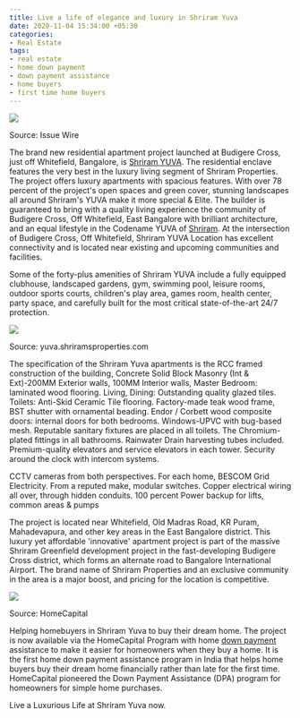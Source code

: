 ```yaml
---
title: Live a life of elegance and luxury in Shriram Yuva
date: 2020-11-04 15:34:00 +05:30
categories:
- Real Estate
tags:
- real estate
- home down payment
- down payment assistance
- home buyers
- first time home buyers
---
```


**[![](https://lh5.googleusercontent.com/k-MTgNe4QqucqALOzRMFViWeKaiiO7SNR6V633ROOzIHFtGLMv07434Il9FLiZGQqSIE59i4XUUaS-4QUqHRRHE_YhV3GlJikBYjcs8cEh8srfgG_t0RItUMAa2NuCZa-pK5KpuZ)](https://homecapital.in/property/768/shriram-yuva-3-bhk)**

Source: Issue Wire

The brand new residential apartment project launched at Budigere Cross, just off Whitefield, Bangalore, is [Shriram YUVA](https://homecapital.in/property/767/shriram-yuva-2-bhk). The residential enclave features the very best in the luxury living segment of Shriram Properties. The project offers luxury apartments with spacious features. With over 78 percent of the project's open spaces and green cover, stunning landscapes all around Shriram's YUVA make it more special & Elite. The builder is guaranteed to bring with a quality living experience the community of Budigere Cross, Off Whitefield, East Bangalore with brilliant architecture, and an equal lifestyle in the Codename YUVA of [Shriram](https://homecapital.in/offering/developer/shriram). At the intersection of Budigere Cross, Off Whitefield, Shriram YUVA Location has excellent connectivity and is located near existing and upcoming communities and facilities.

Some of the forty-plus amenities of Shriram YUVA include a fully equipped clubhouse, landscaped gardens, gym, swimming pool, leisure rooms, outdoor sports courts, children's play area, games room, health center, party space, and carefully built for the most critical state-of-the-art 24/7 protection.

**![](https://lh4.googleusercontent.com/afIV2B8jx0CF1EbKOBIA30ZjS2se5TxLXVqyh6-1NZg6Hs3M7_ZOLKIl8xZ9zVXJ9fBs2ZL64haycLVtFRhmEJRClidAuPG4upsEVihINNdhrb6ExD6yIP0b6nm6mRZ6vYhA6TvT)**

Source: yuva.shriramsproperties.com

The specification of the Shriram Yuva apartments is the RCC framed construction of the building, Concrete Solid Block Masonry (Int & Ext)-200MM Exterior walls, 100MM Interior walls, Master Bedroom: laminated wood flooring. Living, Dining: Outstanding quality glazed tiles. Toilets: Anti-Skid Ceramic Tile flooring. Factory-made teak wood frame, BST shutter with ornamental beading. Endor / Corbett wood composite doors: internal doors for both bedrooms. Windows-UPVC with bug-based mesh. Reputable sanitary fixtures are placed in all toilets. The Chromium-plated fittings in all bathrooms. Rainwater Drain harvesting tubes included. Premium-quality elevators and service elevators in each tower. Security around the clock with intercom systems.

CCTV cameras from both perspectives. For each home, BESCOM Grid Electricity. From a reputed make, modular switches. Copper electrical wiring all over, through hidden conduits. 100 percent Power backup for lifts, common areas & pumps

The project is located near Whitefield, Old Madras Road, KR Puram, Mahadevapura, and other key areas in the East Bangalore district. This luxury yet affordable 'innovative' apartment project is part of the massive Shriram Greenfield development project in the fast-developing Budigere Cross district, which forms an alternate road to Bangalore International Airport. The brand name of Shriram Properties and an exclusive community in the area is a major boost, and pricing for the location is competitive.

**[![](https://lh3.googleusercontent.com/ZxMTntCbrPYMkEGpr_9HXoQczZkoBu0bxm-4mzjdfr6JStLMTJdzrycW0HXCiHRyIBMFsDXxjExM67h7_enPcbT6G4A6updbEpzLrzRLji-wWplYxzNUOLuPVvTH1zJeB0cRbCnj)](https://homecapital.in/program)**

Source: HomeCapital

Helping homebuyers in Shriram Yuva to buy their dream home. The project is now available via the HomeCapital Program with home [down payment](https://homecapital.in/offering) assistance to make it easier for homeowners when they buy a home. It is the first home down payment assistance program in India that helps home buyers buy their dream home financially rather than late for the first time. HomeCapital pioneered the Down Payment Assistance (DPA) program for homeowners for simple home purchases.

Live a Luxurious Life at Shriram Yuva now.